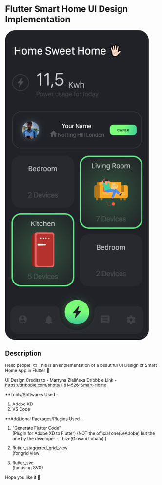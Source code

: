 # Flutter Smart Home UI Design Implementation
![App Screenshot](app_images/screenshot.png)


## Description

Hello people, 😊
This is an implementation of a beautiful UI Design of Smart Home App in Flutter 🙂

UI Design Credits to - Martyna Zielińska 
Dribbble Link - https://dribbble.com/shots/11814526-Smart-Home

**Tools/Softwares Used -
1. Adobe XD
2. VS Code

**Additional Packages/Plugins Used -
1. "Generate Flutter Code"   
(Plugin for Adobe XD to Flutter)
 (NOT the official one(i.eAdobe) but the one by the developer - Thize(Giovani Lobato)  )

2. flutter_staggered_grid_view    
 (for grid view)

3. flutter_svg      
(for using SVG)

Hope you like it 🙂
